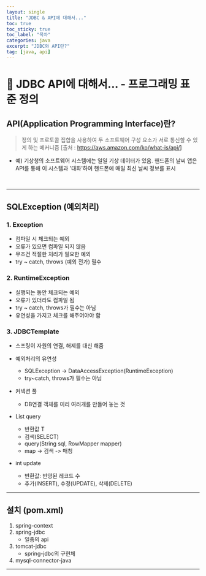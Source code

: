 ```yaml
---
layout: single
title: "JDBC & API에 대해서..."
toc: true
toc_sticky: true
toc_label: "목차"
categories: java
excerpt: "JDBC와 API란?"
tag: [java, api]
---
```

# 📘 JDBC API에 대해서... - 프로그래밍 표준 정의

## API(Application Programming Interface)란?
> 정의 및 프로토콜 집합을 사용하여 두 소프트웨어 구성 요소가 서로 통신할 수 있게 하는 메커니즘 [출처 : https://aws.amazon.com/ko/what-is/api/]  

- 예) 기상청의 소프트웨어 시스템에는 일일 기상 데이터가 있음. 핸드폰의 날씨 앱은 API를 통해 이 시스템과 '대화'하여 핸드폰에 매일 최신 날씨 정보를 표시
<br>

--- 

## SQLException (예외처리)

### 1. Exception 
- 컴파일 시 체크되는 예외
- 오류가 있으면 컴파일 되지 않음
- 무조건 적절한 처리가 필요한 예외
- try ~ catch, throws (예외 전가) 필수


### 2. RuntimeException
- 실행되는 동안 체크되는 예외
- 오류가 있더라도 컴파일 됨
- try ~ catch, throws가 필수는 아님
- 유연성을 가지고 체크를 해주어야야 함


### 3. JDBCTemplate
- 스프링이 자원의 연결, 해제를 대신 해줌
- 예외처리의 유연성
	- SQLException -> DataAccessException(RuntimeException)
	- try~catch, throws가 필수는 아님
	
- 커넥션 풀
	- DB연결 객체를 미리 여러개를 만들어 놓는 것
	
- List<T> query
	- 반환값 T
	- 검색(SELECT)
	- query(String sql, RowMapper mapper)
	- map -> 검색 -> 매칭
	
- int update
	- 반환값: 반영된 레코드 수
	- 추가(INSERT), 수정(UPDATE), 삭제(DELETE)
	
---

## 설치 (pom.xml)
1. spring-context
2. spring-jdbc
	- 일종의 api
3. tomcat-jdbc
	- spring-jdbc의 구현체
4. mysql-connector-java

---